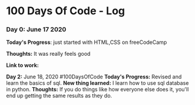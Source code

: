 # 100 Days Of Code - Log

### Day 0: June 17 2020

**Today's Progress**: just started with HTML,CSS on freeCodeCamp

**Thoughts:** It was really feels good

**Link to work:** 

**Day 2:** June 18, 2020 #100DaysOfCode 
**Today's Progress:**
   Revised and learn the basics of sql.
 **New thing learned:**
    I learn how to use sql database in python. 
**Thoughts:**
   If you do things like how everyone else does it, you'll end up getting the same results as they do.
